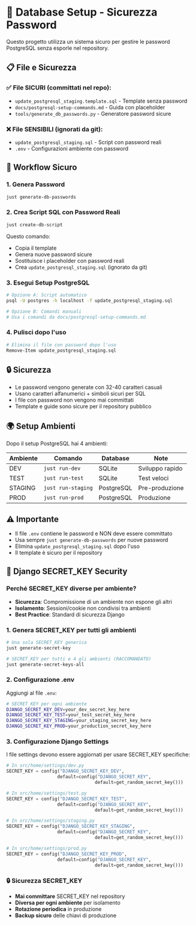 # 🔐 Database Setup - Sicurezza Password

Questo progetto utilizza un sistema sicuro per gestire le password PostgreSQL senza esporle nel repository.

## 📋 File e Sicurezza

### ✅ File SICURI (committati nel repo):

- `update_postgresql_staging.template.sql` - Template senza password
- `docs/postgresql-setup-commands.md` - Guida con placeholder
- `tools/generate_db_passwords.py` - Generatore password sicure

### ❌ File SENSIBILI (ignorati da git):

- `update_postgresql_staging.sql` - Script con password reali
- `.env` - Configurazioni ambiente con password

## 🚀 Workflow Sicuro

### 1. Genera Password

```bash
just generate-db-passwords
```

### 2. Crea Script SQL con Password Reali

```bash
just create-db-script
```

Questo comando:

- Copia il template
- Genera nuove password sicure
- Sostituisce i placeholder con password reali
- Crea `update_postgresql_staging.sql` (ignorato da git)

### 3. Esegui Setup PostgreSQL

```bash
# Opzione A: Script automatico
psql -U postgres -h localhost -f update_postgresql_staging.sql

# Opzione B: Comandi manuali
# Usa i comandi da docs/postgresql-setup-commands.md
```

### 4. Pulisci dopo l'uso

```bash
# Elimina il file con password dopo l'uso
Remove-Item update_postgresql_staging.sql
```

## 🔒 Sicurezza

- Le password vengono generate con 32-40 caratteri casuali
- Usano caratteri alfanumerici + simboli sicuri per SQL
- I file con password non vengono mai committati
- Template e guide sono sicure per il repository pubblico

## 🌍 Setup Ambienti

Dopo il setup PostgreSQL hai 4 ambienti:

| Ambiente | Comando            | Database   | Note            |
| -------- | ------------------ | ---------- | --------------- |
| DEV      | `just run-dev`     | SQLite     | Sviluppo rapido |
| TEST     | `just run-test`    | SQLite     | Test veloci     |
| STAGING  | `just run-staging` | PostgreSQL | Pre-produzione  |
| PROD     | `just run-prod`    | PostgreSQL | Produzione      |

## ⚠️ Importante

- Il file `.env` contiene le password e NON deve essere committato
- Usa sempre `just generate-db-passwords` per nuove password
- Elimina `update_postgresql_staging.sql` dopo l'uso
- Il template è sicuro per il repository

## 🔑 Django SECRET_KEY Security

### Perché SECRET_KEY diverse per ambiente?

- **Sicurezza**: Compromissione di un ambiente non espone gli altri
- **Isolamento**: Sessioni/cookie non condivisi tra ambienti
- **Best Practice**: Standard di sicurezza Django

### 1. Genera SECRET_KEY per tutti gli ambienti

```bash
# Una sola SECRET_KEY generica
just generate-secret-key

# SECRET_KEY per tutti e 4 gli ambienti (RACCOMANDATO)
just generate-secret-keys-all
```

### 2. Configurazione .env

Aggiungi al file `.env`:

```bash
# SECRET_KEY per ogni ambiente
DJANGO_SECRET_KEY_DEV=your_dev_secret_key_here
DJANGO_SECRET_KEY_TEST=your_test_secret_key_here
DJANGO_SECRET_KEY_STAGING=your_staging_secret_key_here
DJANGO_SECRET_KEY_PROD=your_production_secret_key_here
```

### 3. Configurazione Django Settings

I file settings devono essere aggiornati per usare SECRET_KEY specifiche:

```python
# In src/home/settings/dev.py
SECRET_KEY = config("DJANGO_SECRET_KEY_DEV",
                   default=config("DJANGO_SECRET_KEY",
                                 default=get_random_secret_key()))

# In src/home/settings/test.py
SECRET_KEY = config("DJANGO_SECRET_KEY_TEST",
                   default=config("DJANGO_SECRET_KEY",
                                 default=get_random_secret_key()))

# In src/home/settings/staging.py
SECRET_KEY = config("DJANGO_SECRET_KEY_STAGING",
                   default=config("DJANGO_SECRET_KEY",
                                 default=get_random_secret_key()))

# In src/home/settings/prod.py
SECRET_KEY = config("DJANGO_SECRET_KEY_PROD",
                   default=config("DJANGO_SECRET_KEY",
                                 default=get_random_secret_key()))
```

### 🔒 Sicurezza SECRET_KEY

- **Mai committare** SECRET_KEY nel repository
- **Diversa per ogni ambiente** per isolamento
- **Rotazione periodica** in produzione
- **Backup sicuro** delle chiavi di produzione
